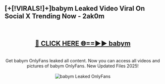 <h2>[+[!VIRALS!]+]babym Leaked Video Viral On Social X Trending Now - 2ak0m</h2>
<br>
<div align="center">
<h2><a href="https://libra.edu.pl?babym" rel="nofollow">🔴 CLICK HERE 🌐==►► babym</a></h2>
<br>
Get babym OnlyFans leaked all content. Now you can access all videos and pictures of babym OnlyFans. New Updated Files 2025!
<br>
<br>
<a href="https://libra.edu.pl?babym" rel="nofollow" data-target="animated-image.originalLink"><img src="https://i.ibb.co.com/WyWwxjT/player-gif2.gif" alt="babym Leaked OnlyFans" style="max-width: 100%; display: inline-block;" data-target="animated-image.originalImage"></a>
</div>
<br>
